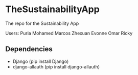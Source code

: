 # TheSustainabilityApp
The repo for the Sustainability App

Users:
Puria
Mohamed
Marcos
Zhexuan
Evonne
Omar
Ricky

## Dependencies
* Django (pip install Django)
* django-allauth (pip install django-allauth)